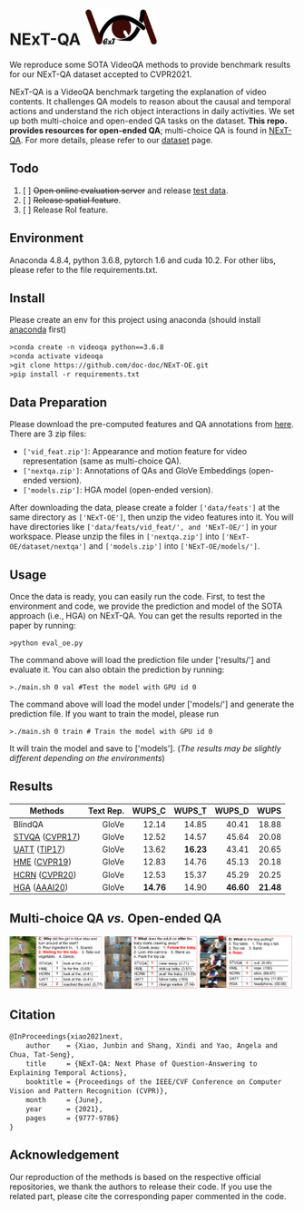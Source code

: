 # NExT-QA <img src="images/logo.png" height="64" width="128">

We reproduce some SOTA VideoQA methods to provide benchmark results for our NExT-QA dataset accepted to CVPR2021. 

NExT-QA is a VideoQA benchmark targeting the explanation of video contents. It challenges QA models to reason about the causal and temporal actions and understand the rich object interactions in daily activities. We set up both multi-choice and open-ended QA tasks on the dataset. <strong>This repo. provides resources for open-ended QA</strong>; multi-choice QA is found in [NExT-QA](https://github.com/doc-doc/NExT-QA). For more details, please refer to our [dataset](https://doc-doc.github.io/docs/nextqa.html) page.

## Todo
1. [ ] <s>Open online evaluation server</s> and release [test data](https://drive.google.com/file/d/1bXBFN61PaTSHTnJqz3R79mpIgEQPFGIU/view?usp=sharing).
2. [ ] <s>Release spatial feature</s>.
3. [ ] Release RoI feature.
## Environment

Anaconda 4.8.4, python 3.6.8, pytorch 1.6 and cuda 10.2. For other libs, please refer to the file requirements.txt.

## Install
Please create an env for this project using anaconda (should install [anaconda](https://docs.anaconda.com/anaconda/install/linux/) first)
```
>conda create -n videoqa python==3.6.8
>conda activate videoqa
>git clone https://github.com/doc-doc/NExT-OE.git
>pip install -r requirements.txt
```
## Data Preparation
Please download the pre-computed features and QA annotations from [here](https://drive.google.com/drive/folders/14jSt4sGFQaZxBu4AGL2Svj34fUhcK2u0?usp=sharing). There are 3 zip files: 
- ```['vid_feat.zip']```: Appearance and motion feature for video representation (same as multi-choice QA).
- ```['nextqa.zip']```: Annotations of QAs and GloVe Embeddings (open-ended version). 
- ```['models.zip']```: HGA model (open-ended version). 

After downloading the data, please create a folder ```['data/feats']``` at the same directory as ```['NExT-OE']```, then unzip the video features into it. You will have directories like ```['data/feats/vid_feat/', and 'NExT-OE/']``` in your workspace. Please unzip the files in ```['nextqa.zip']``` into ```['NExT-OE/dataset/nextqa']``` and ```['models.zip']``` into ```['NExT-OE/models/']```. 


## Usage
Once the data is ready, you can easily run the code. First, to test the environment and code, we provide the prediction and model of the SOTA approach (i.e., HGA) on NExT-QA. 
You can get the results reported in the paper by running: 
```
>python eval_oe.py
```
The command above will load the prediction file under ['results/'] and evaluate it. 
You can also obtain the prediction by running: 
```
>./main.sh 0 val #Test the model with GPU id 0
```
The command above will load the model under ['models/'] and generate the prediction file.
If you want to train the model, please run
```
>./main.sh 0 train # Train the model with GPU id 0
```
It will train the model and save to ['models']. (*The results may be slightly different depending on the environments*)
## Results
| Methods                  | Text Rep. | WUPS_C | WUPS_T | WUPS_D | WUPS | 
| -------------------------| --------: | ----: | ----: | ----: | ---:| 
| BlindQA                  |   GloVe   | 12.14 | 14.85 | 40.41 | 18.88 | 
| [STVQA](https://github.com/doc-doc/NExT-OE/blob/main/networks/VQAModel/STVQA.py) ([CVPR17](https://openaccess.thecvf.com/content_cvpr_2017/papers/Jang_TGIF-QA_Toward_Spatio-Temporal_CVPR_2017_paper.pdf))  |   GloVe   | 12.52 | 14.57 | 45.64 | 20.08 | 
| [UATT](https://github.com/doc-doc/NExT-OE/blob/main/networks/VQAModel/UATT.py) ([TIP17](https://ieeexplore.ieee.org/document/8017608)) | GloVe | 13.62 | **16.23** | 43.41 | 20.65 |
| [HME](https://github.com/doc-doc/NExT-OE/blob/main/networks/VQAModel/HME.py) ([CVPR19](https://openaccess.thecvf.com/content_CVPR_2019/papers/Fan_Heterogeneous_Memory_Enhanced_Multimodal_Attention_Model_for_Video_Question_Answering_CVPR_2019_paper.pdf))   |   GloVe   | 12.83 | 14.76 | 45.13 | 20.18 | 
| [HCRN](https://github.com/thaolmk54/hcrn-videoqa) ([CVPR20](https://openaccess.thecvf.com/content_CVPR_2020/papers/Le_Hierarchical_Conditional_Relation_Networks_for_Video_Question_Answering_CVPR_2020_paper.pdf))   |   GloVe   | 12.53 | 15.37 | 45.29 | 20.25 | 
| [HGA](https://github.com/doc-doc/NExT-OE/blob/main/networks/VQAModel/HGA.py) ([AAAI20](https://ojs.aaai.org//index.php/AAAI/article/view/6767))    |   GloVe   | **14.76** | 14.90 | **46.60** | **21.48** |

## Multi-choice QA *vs.* Open-ended QA
![vis mc_oe](./images/res-mc-oe.png)
## Citation
```
@InProceedings{xiao2021next,
    author    = {Xiao, Junbin and Shang, Xindi and Yao, Angela and Chua, Tat-Seng},
    title     = {NExT-QA: Next Phase of Question-Answering to Explaining Temporal Actions},
    booktitle = {Proceedings of the IEEE/CVF Conference on Computer Vision and Pattern Recognition (CVPR)},
    month     = {June},
    year      = {2021},
    pages     = {9777-9786}
}
```
## Acknowledgement
Our reproduction of the methods is based on the respective official repositories, we thank the authors to release their code. If you use the related part, please cite the corresponding paper commented in the code.
